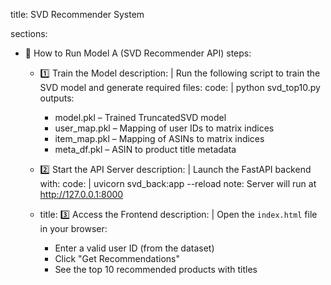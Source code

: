 title: SVD Recommender System

sections:
  -  🚀 How to Run Model A (SVD Recommender API)
    steps:
      -  1️⃣ Train the Model
        description: |
          Run the following script to train the SVD model and generate required files:
        code: |
          python svd_top10.py
        outputs:
          - model.pkl – Trained TruncatedSVD model
          - user_map.pkl – Mapping of user IDs to matrix indices
          - item_map.pkl – Mapping of ASINs to matrix indices
          - meta_df.pkl – ASIN to product title metadata

      -  2️⃣ Start the API Server
        description: |
          Launch the FastAPI backend with:
        code: |
          uvicorn svd_back:app --reload
        note: Server will run at http://127.0.0.1:8000

      - title: 3️⃣ Access the Frontend
        description: |
          Open the `index.html` file in your browser:
          - Enter a valid user ID (from the dataset)
          - Click "Get Recommendations"
          - See the top 10 recommended products with titles

